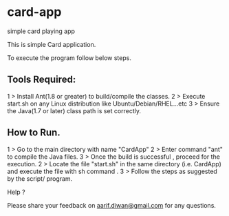 # card-app
simple card playing app


This is simple Card application. 

To execute the program follow below steps.

Tools Required:
---------------
1 > Install Ant(1.8 or greater) to build/compile the classes.
2 > Execute start.sh on any Linux distribution like Ubuntu/Debian/RHEL...etc
3 > Ensure the Java(1.7 or later) class path is set correctly.

How to Run.
-------------
1 > Go to the main directory with name "CardApp"
2 > Enter command "ant" to compile the Java files.
3 > Once the build is successful , proceed for the execution.
2 > Locate the file "start.sh" in the same directory (i.e. CardApp) and execute the file with sh command .
3 > Follow the steps as suggested by the script/ program.


Help ?

Please share your feedback on aarif.diwan@gmail.com for any questions.



